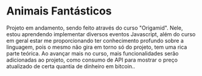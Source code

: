 # Animais Fantásticos
 Projeto em andamento, sendo feito através do curso "Origamid".  Nele, estou aprendendo implementar diversos eventos Javascript, além do curso em geral estar me proporcionando ter conhecimento profundo sobre a linguagem, pois o mesmo não gira em torno só do projeto, tem uma rica parte teórica.  Ao avançar mais no  curso, mais funcionalidades serão adicionadas ao projeto, como consumo de API para mostrar o preço atualizado de certa quantia de dinheiro em bitcoin..
